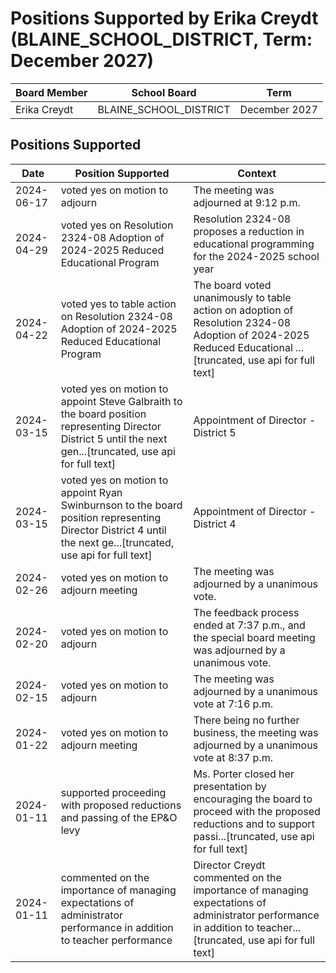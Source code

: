 # Positions Supported by Erika Creydt (BLAINE_SCHOOL_DISTRICT, Term: December 2027)

| Board Member | School Board | Term |
|--------------|--------------|------|
| Erika Creydt | BLAINE_SCHOOL_DISTRICT | December 2027 |

## Positions Supported

| Date       | Position Supported           | Context            |
|------------|------------------------------|--------------------|
| 2024-06-17 | voted yes on motion to adjourn | The meeting was adjourned at 9:12 p.m. |
| 2024-04-29 | voted yes on Resolution 2324-08 Adoption of 2024-2025 Reduced Educational Program | Resolution 2324-08 proposes a reduction in educational programming for the 2024-2025 school year |
| 2024-04-22 | voted yes to table action on Resolution 2324-08 Adoption of 2024-2025 Reduced Educational Program | The board voted unanimously to table action on adoption of Resolution 2324-08 Adoption of 2024-2025 Reduced Educational ...[truncated, use api for full text] |
| 2024-03-15 | voted yes on motion to appoint Steve Galbraith to the board position representing Director District 5 until the next gen...[truncated, use api for full text] | Appointment of Director - District 5 |
| 2024-03-15 | voted yes on motion to appoint Ryan Swinburnson to the board position representing Director District 4 until the next ge...[truncated, use api for full text] | Appointment of Director - District 4 |
| 2024-02-26 | voted yes on motion to adjourn meeting | The meeting was adjourned by a unanimous vote. |
| 2024-02-20 | voted yes on motion to adjourn | The feedback process ended at 7:37 p.m., and the special board meeting was adjourned by a unanimous vote. |
| 2024-02-15 | voted yes on motion to adjourn | The meeting was adjourned by a unanimous vote at 7:16 p.m. |
| 2024-01-22 | voted yes on motion to adjourn meeting | There being no further business, the meeting was adjourned by a unanimous vote at 8:37 p.m. |
| 2024-01-11 | supported proceeding with proposed reductions and passing of the EP&O levy | Ms. Porter closed her presentation by encouraging the board to proceed with the proposed reductions and to support passi...[truncated, use api for full text] |
| 2024-01-11 | commented on the importance of managing expectations of administrator performance in addition to teacher performance | Director Creydt commented on the importance of managing expectations of administrator performance in addition to teacher...[truncated, use api for full text] |

